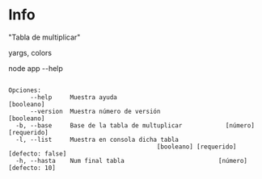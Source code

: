 # Info  

"Tabla de multiplicar"  

yargs, colors  

node app --help  

```  

Opciones:
      --help     Muestra ayuda                                        [booleano]
      --version  Muestra número de versión                            [booleano]
  -b, --base     Base de la tabla de multuplicar            [número] [requerido]
  -l, --list     Muestra en consola dicha tabla
                                         [booleano] [requerido] [defecto: false]
  -h, --hasta    Num final tabla                          [número] [defecto: 10]

```  

